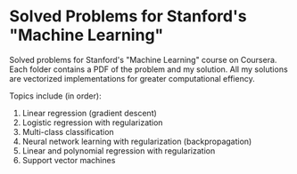 # Solved Problems for Stanford's "Machine Learning"

Solved problems for Stanford's "Machine Learning" course on Coursera.
Each folder contains a PDF of the problem and my solution.
All my solutions are vectorized implementations for greater computational effiency.

Topics include (in order):
1. Linear regression (gradient descent)
2. Logistic regression with regularization
3. Multi-class classification
4. Neural network learning with regularization (backpropagation)
5. Linear and polynomial regression with regularization
6. Support vector machines
